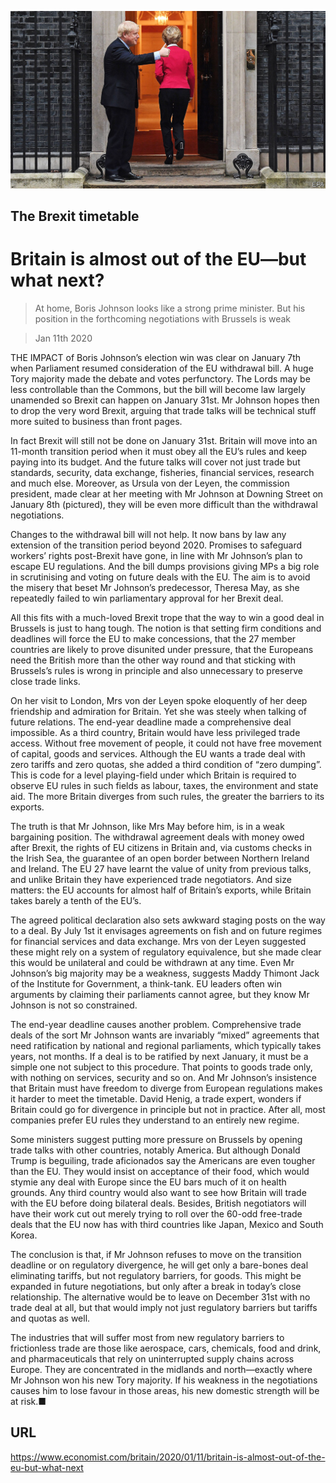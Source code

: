 ![](./images/20200111_BRP005_0.jpg)

## The Brexit timetable

# Britain is almost out of the EU—but what next?

> At home, Boris Johnson looks like a strong prime minister. But his position in the forthcoming negotiations with Brussels is weak

> Jan 11th 2020

THE IMPACT of Boris Johnson’s election win was clear on January 7th when Parliament resumed consideration of the EU withdrawal bill. A huge Tory majority made the debate and votes perfunctory. The Lords may be less controllable than the Commons, but the bill will become law largely unamended so Brexit can happen on January 31st. Mr Johnson hopes then to drop the very word Brexit, arguing that trade talks will be technical stuff more suited to business than front pages.

In fact Brexit will still not be done on January 31st. Britain will move into an 11-month transition period when it must obey all the EU’s rules and keep paying into its budget. And the future talks will cover not just trade but standards, security, data exchange, fisheries, financial services, research and much else. Moreover, as Ursula von der Leyen, the commission president, made clear at her meeting with Mr Johnson at Downing Street on January 8th (pictured), they will be even more difficult than the withdrawal negotiations.

Changes to the withdrawal bill will not help. It now bans by law any extension of the transition period beyond 2020. Promises to safeguard workers’ rights post-Brexit have gone, in line with Mr Johnson’s plan to escape EU regulations. And the bill dumps provisions giving MPs a big role in scrutinising and voting on future deals with the EU. The aim is to avoid the misery that beset Mr Johnson’s predecessor, Theresa May, as she repeatedly failed to win parliamentary approval for her Brexit deal.

All this fits with a much-loved Brexit trope that the way to win a good deal in Brussels is just to hang tough. The notion is that setting firm conditions and deadlines will force the EU to make concessions, that the 27 member countries are likely to prove disunited under pressure, that the Europeans need the British more than the other way round and that sticking with Brussels’s rules is wrong in principle and also unnecessary to preserve close trade links.

On her visit to London, Mrs von der Leyen spoke eloquently of her deep friendship and admiration for Britain. Yet she was steely when talking of future relations. The end-year deadline made a comprehensive deal impossible. As a third country, Britain would have less privileged trade access. Without free movement of people, it could not have free movement of capital, goods and services. Although the EU wants a trade deal with zero tariffs and zero quotas, she added a third condition of “zero dumping”. This is code for a level playing-field under which Britain is required to observe EU rules in such fields as labour, taxes, the environment and state aid. The more Britain diverges from such rules, the greater the barriers to its exports.

The truth is that Mr Johnson, like Mrs May before him, is in a weak bargaining position. The withdrawal agreement deals with money owed after Brexit, the rights of EU citizens in Britain and, via customs checks in the Irish Sea, the guarantee of an open border between Northern Ireland and Ireland. The EU 27 have learnt the value of unity from previous talks, and unlike Britain they have experienced trade negotiators. And size matters: the EU accounts for almost half of Britain’s exports, while Britain takes barely a tenth of the EU’s.

The agreed political declaration also sets awkward staging posts on the way to a deal. By July 1st it envisages agreements on fish and on future regimes for financial services and data exchange. Mrs von der Leyen suggested these might rely on a system of regulatory equivalence, but she made clear this would be unilateral and could be withdrawn at any time. Even Mr Johnson’s big majority may be a weakness, suggests Maddy Thimont Jack of the Institute for Government, a think-tank. EU leaders often win arguments by claiming their parliaments cannot agree, but they know Mr Johnson is not so constrained.

The end-year deadline causes another problem. Comprehensive trade deals of the sort Mr Johnson wants are invariably “mixed” agreements that need ratification by national and regional parliaments, which typically takes years, not months. If a deal is to be ratified by next January, it must be a simple one not subject to this procedure. That points to goods trade only, with nothing on services, security and so on. And Mr Johnson’s insistence that Britain must have freedom to diverge from European regulations makes it harder to meet the timetable. David Henig, a trade expert, wonders if Britain could go for divergence in principle but not in practice. After all, most companies prefer EU rules they understand to an entirely new regime.

Some ministers suggest putting more pressure on Brussels by opening trade talks with other countries, notably America. But although Donald Trump is beguiling, trade aficionados say the Americans are even tougher than the EU. They would insist on acceptance of their food, which would stymie any deal with Europe since the EU bars much of it on health grounds. Any third country would also want to see how Britain will trade with the EU before doing bilateral deals. Besides, British negotiators will have their work cut out merely trying to roll over the 60-odd free-trade deals that the EU now has with third countries like Japan, Mexico and South Korea.

The conclusion is that, if Mr Johnson refuses to move on the transition deadline or on regulatory divergence, he will get only a bare-bones deal eliminating tariffs, but not regulatory barriers, for goods. This might be expanded in future negotiations, but only after a break in today’s close relationship. The alternative would be to leave on December 31st with no trade deal at all, but that would imply not just regulatory barriers but tariffs and quotas as well.

The industries that will suffer most from new regulatory barriers to frictionless trade are those like aerospace, cars, chemicals, food and drink, and pharmaceuticals that rely on uninterrupted supply chains across Europe. They are concentrated in the midlands and north—exactly where Mr Johnson won his new Tory majority. If his weakness in the negotiations causes him to lose favour in those areas, his new domestic strength will be at risk.■

## URL

https://www.economist.com/britain/2020/01/11/britain-is-almost-out-of-the-eu-but-what-next
